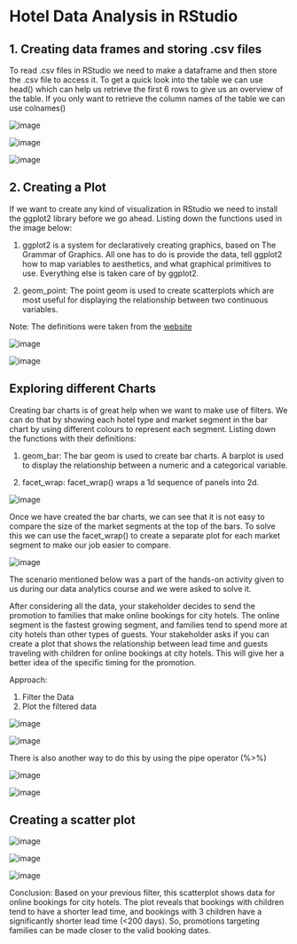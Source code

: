 # Hotel Data Analysis in RStudio

## 1. Creating data frames and storing .csv files

To read .csv files in RStudio we need to make a dataframe and then store the .csv file to access it. To get a quick look into the table we can use head() which can help us retrieve the first 6 rows to give us an overview of the table. If you only want to retrieve the column names of the table we can use colnames()
 
![image](https://github.com/user-attachments/assets/9ad2ed4b-9348-4a67-994c-582f0aa4225c)

![image](https://github.com/user-attachments/assets/3711cbab-43ee-4d24-9268-7ead5cd428a1)

![image](https://github.com/user-attachments/assets/0987d7f3-9484-4531-81f9-eea49ea9ab69)

## 2. Creating a Plot

If we want to create any kind of visualization in RStudio we need to install the ggplot2 library before we go ahead. Listing down the functions used in the image below: 

1. ggplot2 is a system for declaratively creating graphics, based on The Grammar of Graphics. All one has to do is provide the data, tell ggplot2 how to map variables to aesthetics, and what graphical primitives to use. Everything else is taken care of by ggplot2. 

2. geom_point: 
The point geom is used to create scatterplots which are most useful for displaying the relationship between two continuous variables.

Note: The definitions were taken from the [website](https://ggplot2.tidyverse.org/)

![image](https://github.com/user-attachments/assets/e5f9c068-e106-4743-8d9d-c3ecb9cd61db)

![image](https://github.com/user-attachments/assets/4a87a64a-a698-424e-bda1-215d20a456fc)

## Exploring different Charts

Creating bar charts is of great help when we want to make use of filters. We can do that by showing each hotel type and market segment in the bar chart by using different colours to represent each segment. Listing down the functions with their definitions:

1. geom_bar: 
The bar geom is used to create bar charts. A barplot is used to display the relationship between a numeric and a categorical variable.

3. facet_wrap:
facet_wrap() wraps a 1d sequence of panels into 2d.

 ![image](https://github.com/user-attachments/assets/25d482e8-7724-400c-9cf5-e0748a91dbf8)

Once we have created the bar charts, we can see that it is not easy to compare the size of the market segments at the top of the bars. To solve this we can use the facet_wrap() to create a separate plot for each market segment to make our job easier to compare.

![image](https://github.com/user-attachments/assets/63639d00-8d5a-4e14-9ddb-43fc5f03288f)

The scenario mentioned below was a part of the hands-on activity given to us during our data analytics course and we were asked to solve it.

After considering all the data, your stakeholder decides to send the promotion to families that make online bookings for city hotels. The online segment is the fastest growing segment, and families tend to spend more at city hotels than other types of guests.
Your stakeholder asks if you can create a plot that shows the relationship between lead time and guests traveling with children for online bookings at city hotels. This will give her a better idea of the specific timing for the promotion.

Approach:
1) Filter the Data
2) Plot the filtered data

![image](https://github.com/user-attachments/assets/5fc221f2-d3d1-4688-9a8b-4cc90f7b8136)

![image](https://github.com/user-attachments/assets/32f5a435-3dfe-4c3b-a809-10f45a37fb2a)

There is also another way to do this by using the pipe operator (%\>%)

![image](https://github.com/user-attachments/assets/84bb643a-d0ec-4542-b3bf-5d356b4c7ea8)

![image](https://github.com/user-attachments/assets/a1616835-5b97-41d2-b208-a32897966100)

## Creating a scatter plot 

![image](https://github.com/user-attachments/assets/5aca0012-8559-4b9a-841d-25a09b5599f7)

![image](https://github.com/user-attachments/assets/6d0d7616-66ab-4847-9147-64032110ab60)

![image](https://github.com/user-attachments/assets/407e31cc-876b-4ef7-9824-433be3617c47)

Conclusion:
Based on your previous filter, this scatterplot shows data for online bookings for city hotels. The plot reveals that bookings with children tend to have a shorter lead time, and bookings with 3 children have a significantly shorter lead time (\<200 days). So, promotions targeting families can be made closer to the valid booking dates.
